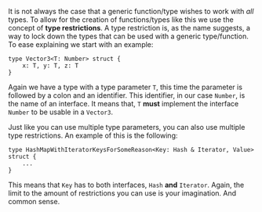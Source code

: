It is not always the case that a generic function/type wishes to work with *all* types. To allow for the creation of functions/types like this we use the 
concept of **type restrictions**. A type restriction is, as the name suggests, 
a way to lock down the types that can be used with a generic type/function. To 
ease explaining we start with an example:

```
type Vector3<T: Number> struct {
    x: T, y: T, z: T
}
```

Again we have a type with a type parameter `T`, this time the parameter is 
followed by a colon and an identifier. This identifier, in our case `Number`, 
is the name of an interface. It means that, `T` **must** implement the 
interface `Number` to be usable in a `Vector3`.

Just like you can use multiple type parameters, you can also use multiple type 
restrictions. An example of this is the following:

```
type HashMapWithIteratorKeysForSomeReason<Key: Hash & Iterator, Value> struct {
    ...
}
```

This means that `Key` has to both interfaces, `Hash` **and** `Iterator`. 
Again, the limit to the amount of restrictions you can use is your 
imagination. And common sense.